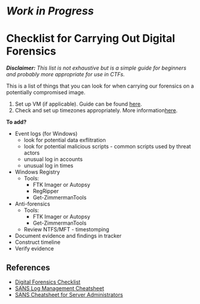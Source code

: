 # **_Work in Progress_**

# Checklist for Carrying Out Digital Forensics

<em>**Disclaimer:** This list is not exhaustive but is a simple guide for beginners and probably more appropriate for use in CTFs.</em>

This is a list of things that you can look for when carrying our forensics on a potentially compromised image.

1. Set up VM (if applicable). Guide can be found [here](https://github.com/dbak5/BeginnerCybersecurityGuides/blob/main/VirtualMachineSetUp.md).
2. Check and set up timezones appropriately. More information[here](https://github.com/dbak5/BeginnerCybersecurityGuides/blob/main/TimeZones.md).

**To add?**

- Event logs (for Windows)
  - look for potential data exflitration
  - look for potential malicious scripts - common scripts used by threat actors
  - unusual log in accounts
  - unusual log in times
- Windows Registry
  - Tools:
    - FTK Imager or Autopsy
    - RegRipper
    - Get-ZimmermanTools
- Anti-forensics
  - Tools:
    - FTK Imager or Autopsy
    - Get-ZimmermanTools
  - Review NTFS/MFT - timestomping
- Document evidence and findings in tracker
- Construct timeline
- Verify evidence

## References

- [Digital Forensics Checklist](https://hackforlab.com/digital-forensic-checklist/)
- [SANS Log Management Cheatsheet](https://www.sans.org/brochure/course/log-management-in-depth/6?msc=Cheat+Sheet+Blog)
- [SANS Cheatsheet for Server Administrators](https://zeltser.com/media/docs/security-incident-survey-cheat-sheet.pdf?msc=Cheat+Sheet+Blog)

